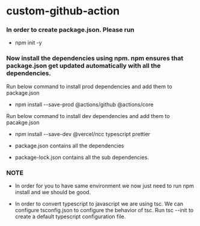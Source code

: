 # custom-github-action

### In order to create package.json. Please run
* npm init -y 

### Now install the dependencies using npm. npm ensures that package.json get updated automatically with all the dependencies.

Run below command to install prod dependencies and add them to package.json
* npm install --save-prod @actions/github @actions/core

Run below command to install dev dependencies and add them to pacakge.json
* npm install --save-dev @vercel/ncc typescript prettier

* package.json contains all the dependencies
* package-lock.json contains all the sub dependencies.

### NOTE
* In order for you to have same environment we now just need to run npm install and we should be good.

* In order to convert typescript to javascript we are using tsc. We can configure tsconfig.json to configure the behavior of tsc. Run tsc --init to create a default typescript configuration file.

